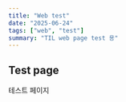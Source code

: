 ```yaml
---
title: "Web test"
date: "2025-06-24"
tags: ["web", "test"]
summary: "TIL web page test 용"
---
```


## Test page

테스트 페이지
